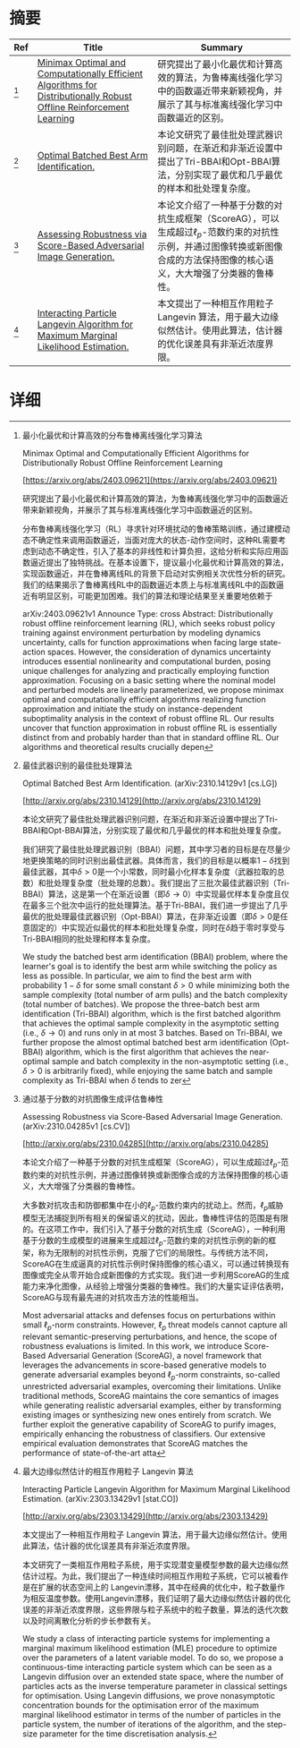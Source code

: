 # 摘要

| Ref | Title | Summary |
| --- | --- | --- |
| [^1] | [Minimax Optimal and Computationally Efficient Algorithms for Distributionally Robust Offline Reinforcement Learning](https://arxiv.org/abs/2403.09621) | 研究提出了最小化最优和计算高效的算法，为鲁棒离线强化学习中的函数逼近带来新颖视角，并展示了其与标准离线强化学习中函数逼近的区别。 |
| [^2] | [Optimal Batched Best Arm Identification.](http://arxiv.org/abs/2310.14129) | 本论文研究了最佳批处理武器识别问题，在渐近和非渐近设置中提出了Tri-BBAI和Opt-BBAI算法，分别实现了最优和几乎最优的样本和批处理复杂度。 |
| [^3] | [Assessing Robustness via Score-Based Adversarial Image Generation.](http://arxiv.org/abs/2310.04285) | 本论文介绍了一种基于分数的对抗生成框架（ScoreAG），可以生成超过$\ell_p$-范数约束的对抗性示例，并通过图像转换或新图像合成的方法保持图像的核心语义，大大增强了分类器的鲁棒性。 |
| [^4] | [Interacting Particle Langevin Algorithm for Maximum Marginal Likelihood Estimation.](http://arxiv.org/abs/2303.13429) | 本文提出了一种相互作用粒子 Langevin 算法，用于最大边缘似然估计。使用此算法，估计器的优化误差具有非渐近浓度界限。 |

# 详细

[^1]: 最小化最优和计算高效的分布鲁棒离线强化学习算法

    Minimax Optimal and Computationally Efficient Algorithms for Distributionally Robust Offline Reinforcement Learning

    [https://arxiv.org/abs/2403.09621](https://arxiv.org/abs/2403.09621)

    研究提出了最小化最优和计算高效的算法，为鲁棒离线强化学习中的函数逼近带来新颖视角，并展示了其与标准离线强化学习中函数逼近的区别。

    

    分布鲁棒离线强化学习（RL）寻求针对环境扰动的鲁棒策略训练，通过建模动态不确定性来调用函数逼近，当面对庞大的状态-动作空间时，这种RL需要考虑到动态不确定性，引入了基本的非线性和计算负担，这给分析和实际应用函数逼近提出了独特挑战。在基本设置下，提议最小化最优和计算高效的算法，实现函数逼近，并在鲁棒离线RL的背景下启动对实例相关次优性分析的研究。我们的结果揭示了鲁棒离线RL中的函数逼近本质上与标准离线RL中的函数逼近有明显区别，可能更加困难。我们的算法和理论结果至关重要地依赖于

    arXiv:2403.09621v1 Announce Type: cross  Abstract: Distributionally robust offline reinforcement learning (RL), which seeks robust policy training against environment perturbation by modeling dynamics uncertainty, calls for function approximations when facing large state-action spaces. However, the consideration of dynamics uncertainty introduces essential nonlinearity and computational burden, posing unique challenges for analyzing and practically employing function approximation. Focusing on a basic setting where the nominal model and perturbed models are linearly parameterized, we propose minimax optimal and computationally efficient algorithms realizing function approximation and initiate the study on instance-dependent suboptimality analysis in the context of robust offline RL. Our results uncover that function approximation in robust offline RL is essentially distinct from and probably harder than that in standard offline RL. Our algorithms and theoretical results crucially depen
    
[^2]: 最佳武器识别的最佳批处理算法

    Optimal Batched Best Arm Identification. (arXiv:2310.14129v1 [cs.LG])

    [http://arxiv.org/abs/2310.14129](http://arxiv.org/abs/2310.14129)

    本论文研究了最佳批处理武器识别问题，在渐近和非渐近设置中提出了Tri-BBAI和Opt-BBAI算法，分别实现了最优和几乎最优的样本和批处理复杂度。

    

    我们研究了最佳批处理武器识别（BBAI）问题，其中学习者的目标是在尽量少地更换策略的同时识别出最佳武器。具体而言，我们的目标是以概率$1-\delta$找到最佳武器，其中$\delta>0$是一个小常数，同时最小化样本复杂度（武器拉取的总数）和批处理复杂度（批处理的总数）。我们提出了三批次最佳武器识别（Tri-BBAI）算法，这是第一个在渐近设置（即$\delta\rightarrow0$）中实现最优样本复杂度且仅在最多三个批次中运行的批处理算法。基于Tri-BBAI，我们进一步提出了几乎最优的批处理最佳武器识别（Opt-BBAI）算法，在非渐近设置（即$\delta>0$是任意固定的）中实现近似最优的样本和批处理复杂度，同时在$\delta$趋于零时享受与Tri-BBAI相同的批处理和样本复杂度。

    We study the batched best arm identification (BBAI) problem, where the learner's goal is to identify the best arm while switching the policy as less as possible. In particular, we aim to find the best arm with probability $1-\delta$ for some small constant $\delta>0$ while minimizing both the sample complexity (total number of arm pulls) and the batch complexity (total number of batches). We propose the three-batch best arm identification (Tri-BBAI) algorithm, which is the first batched algorithm that achieves the optimal sample complexity in the asymptotic setting (i.e., $\delta\rightarrow 0$) and runs only in at most $3$ batches. Based on Tri-BBAI, we further propose the almost optimal batched best arm identification (Opt-BBAI) algorithm, which is the first algorithm that achieves the near-optimal sample and batch complexity in the non-asymptotic setting (i.e., $\delta>0$ is arbitrarily fixed), while enjoying the same batch and sample complexity as Tri-BBAI when $\delta$ tends to zer
    
[^3]: 通过基于分数的对抗图像生成评估鲁棒性

    Assessing Robustness via Score-Based Adversarial Image Generation. (arXiv:2310.04285v1 [cs.CV])

    [http://arxiv.org/abs/2310.04285](http://arxiv.org/abs/2310.04285)

    本论文介绍了一种基于分数的对抗生成框架（ScoreAG），可以生成超过$\ell_p$-范数约束的对抗性示例，并通过图像转换或新图像合成的方法保持图像的核心语义，大大增强了分类器的鲁棒性。

    

    大多数对抗攻击和防御都集中在小的$\ell_p$-范数约束内的扰动上。然而，$\ell_p$威胁模型无法捕捉到所有相关的保留语义的扰动，因此，鲁棒性评估的范围是有限的。在这项工作中，我们引入了基于分数的对抗生成（ScoreAG），一种利用基于分数的生成模型的进展来生成超过$\ell_p$-范数约束的对抗性示例的新的框架，称为无限制的对抗性示例，克服了它们的局限性。与传统方法不同，ScoreAG在生成逼真的对抗性示例时保持图像的核心语义，可以通过转换现有图像或完全从零开始合成新图像的方式实现。我们进一步利用ScoreAG的生成能力来净化图像，从经验上增强分类器的鲁棒性。我们的大量实证评估表明，ScoreAG与现有最先进的对抗攻击方法的性能相当。

    Most adversarial attacks and defenses focus on perturbations within small $\ell_p$-norm constraints. However, $\ell_p$ threat models cannot capture all relevant semantic-preserving perturbations, and hence, the scope of robustness evaluations is limited. In this work, we introduce Score-Based Adversarial Generation (ScoreAG), a novel framework that leverages the advancements in score-based generative models to generate adversarial examples beyond $\ell_p$-norm constraints, so-called unrestricted adversarial examples, overcoming their limitations. Unlike traditional methods, ScoreAG maintains the core semantics of images while generating realistic adversarial examples, either by transforming existing images or synthesizing new ones entirely from scratch. We further exploit the generative capability of ScoreAG to purify images, empirically enhancing the robustness of classifiers. Our extensive empirical evaluation demonstrates that ScoreAG matches the performance of state-of-the-art atta
    
[^4]: 最大边缘似然估计的相互作用粒子 Langevin 算法

    Interacting Particle Langevin Algorithm for Maximum Marginal Likelihood Estimation. (arXiv:2303.13429v1 [stat.CO])

    [http://arxiv.org/abs/2303.13429](http://arxiv.org/abs/2303.13429)

    本文提出了一种相互作用粒子 Langevin 算法，用于最大边缘似然估计。使用此算法，估计器的优化误差具有非渐近浓度界限。

    

    本文研究了一类相互作用粒子系统，用于实现潜变量模型参数的最大边缘似然估计过程。为此，我们提出了一种连续时间相互作用粒子系统，它可以被看作是在扩展的状态空间上的 Langevin漂移，其中在经典的优化中，粒子数量作为相反温度参数。使用Langevin漂移，我们证明了最大边缘似然估计器的优化误差的非渐近浓度界限，这些界限与粒子系统中的粒子数量，算法的迭代次数以及时间离散化分析的步长参数有关。

    We study a class of interacting particle systems for implementing a marginal maximum likelihood estimation (MLE) procedure to optimize over the parameters of a latent variable model. To do so, we propose a continuous-time interacting particle system which can be seen as a Langevin diffusion over an extended state space, where the number of particles acts as the inverse temperature parameter in classical settings for optimisation. Using Langevin diffusions, we prove nonasymptotic concentration bounds for the optimisation error of the maximum marginal likelihood estimator in terms of the number of particles in the particle system, the number of iterations of the algorithm, and the step-size parameter for the time discretisation analysis.
    

